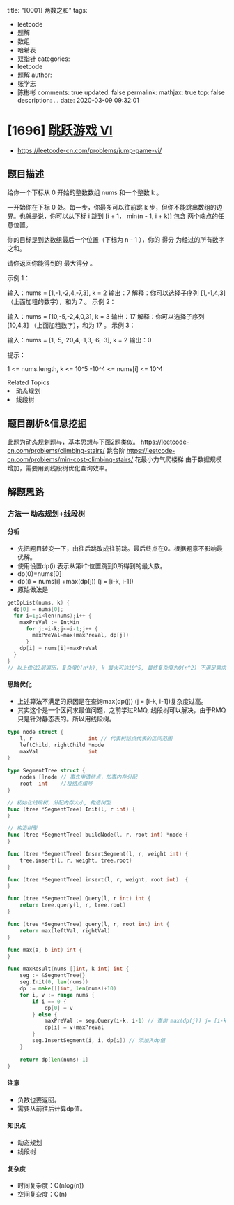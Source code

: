 title: "[0001] 两数之和"
tags:

  - leetcode
  - 题解
  - 数组
  - 哈希表
  - 双指针
categories:
  - leetcode
  - 题解
author:
  - 张学志
  - 陈彬彬
comments: true
updated: false
permalink:
mathjax: true
top: false
description: ...
date: 2020-03-09 09:32:01


# [1696] [跳跃游戏 VI](https://leetcode-cn.com/problems/jump-game-vi/)
* https://leetcode-cn.com/problems/jump-game-vi/

## 题目描述


给你一个下标从 0 开始的整数数组 nums 和一个整数 k 。

一开始你在下标 0 处。每一步，你最多可以往前跳 k 步，但你不能跳出数组的边界。也就是说，你可以从下标 i 跳到 [i + 1， min(n - 1, i + k)] 包含 两个端点的任意位置。

你的目标是到达数组最后一个位置（下标为 n - 1 ），你的 得分 为经过的所有数字之和。

请你返回你能得到的 最大得分 。



示例 1：

输入：nums = [1,-1,-2,4,-7,3], k = 2
输出：7
解释：你可以选择子序列 [1,-1,4,3] （上面加粗的数字），和为 7 。
示例 2：

输入：nums = [10,-5,-2,4,0,3], k = 3
输出：17
解释：你可以选择子序列 [10,4,3] （上面加粗数字），和为 17 。
示例 3：

输入：nums = [1,-5,-20,4,-1,3,-6,-3], k = 2
输出：0


提示：

 1 <= nums.length, k <= 10^5
-10^4 <= nums[i] <= 10^4

<div><div>Related Topics</div><div><li>动态规划</li><li>线段树</li></div></div>


## 题目剖析&信息挖掘

此题为动态规划题与，基本思想与下面2题类似。
https://leetcode-cn.com/problems/climbing-stairs/
跳台阶
https://leetcode-cn.com/problems/min-cost-climbing-stairs/
花最小力气爬楼梯
由于数据规模增加，需要用到线段树优化查询效率。

## 解题思路

### 方法一  动态规划+线段树

#### 分析

- 先把题目转变一下，由往后跳改成往前跳。最后终点在0。根据题意不影响最优解。
- 使用设置dp(i) 表示从第i个位置跳到0所得到的最大数。
- dp(0)=nums[0]
- dp(i) = nums[i] +max(dp(j)) (j = [i-k, i-1])
- 原始做法是
~~~c++
getDpList(nums, k) {
  dp[0] = nums[0];
  for i=1;i<len(nums);i++ {
    maxPreVal := IntMin
      for j:=i-k;j<=i-1;j++ {
        maxPreVal=max(maxPreVal, dp[j])
      }
    dp[i] = nums[i]+maxPreVal
  }
}
// 以上做法2层遍历，复杂度O(n*k), k 最大可达10^5, 最终复杂度为O(n^2) 不满足需求
~~~

#### 思路优化

- 上述算法不满足的原因是在查询max(dp(j)) (j = [i-k, i-1])复杂度过高。
- 其实这个是一个区间求最值问题，之前学过RMQ, 线段树可以解决，由于RMQ只是针对静态表的。所以用线段树。

~~~go 
type node struct {
	l, r                  int // 代表树结点代表的区间范围
	leftChild, rightChild *node
	maxVal                int
}

type SegmentTree struct {
	nodes []node // 事先申请结点，加事内存分配
	root  int    //根结点编号
}

// 初始化线段树，分配内存大小, 构造树型
func (tree *SegmentTree) Init(l, r int) {
}

// 构造树型
func (tree *SegmentTree) buildNode(l, r, root int) *node {
}

func (tree *SegmentTree) InsertSegment(l, r, weight int) {
	tree.insert(l, r, weight, tree.root)
}

func (tree *SegmentTree) insert(l, r, weight, root int)  {
}

func (tree *SegmentTree) Query(l, r int) int {
	return tree.query(l, r, tree.root)
}

func (tree *SegmentTree) query(l, r, root int) int {
	return max(leftVal, rightVal)
}

func max(a, b int) int {
}

func maxResult(nums []int, k int) int {
	seg := &SegmentTree{}
	seg.Init(0, len(nums))
	dp := make([]int, len(nums)+10)
	for i, v := range nums {
		if i == 0 {
			dp[0] = v
		} else {
			maxPreVal := seg.Query(i-k, i-1) // 查询 max(dp(j)) j= [i-k, i-1]
			dp[i] = v+maxPreVal
		}
		seg.InsertSegment(i, i, dp[i]) // 添加入dp值
	}

	return dp[len(nums)-1]
}
~~~



#### 注意

* 负数也要返回。
* 需要从前往后计算dp值。

#### 知识点

* 动态规划
* 线段树

#### 复杂度

- 时间复杂度：O(nlog(n))
- 空间复杂度：O(n)